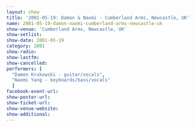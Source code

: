 ```yaml
---
layout: show
title: '2001-05-19: Damon & Naomi - Cumberland Arms, Newcastle, UK'
name: 2001-05-19-damon-naomi-cumberland-arms-newcastle-uk
show-venue: 'Cumberland Arms, Newcastle, UK'
show-setlist: 
show-date: 2001-05-19
category: 2001
show-radio: 
show-lastfm: 
show-cancelled: 
performers: [
  "Damon Krukowski - guitar/vocals",
  "Naomi Yang - keyboards/bass/vocals"
  ]
facebook-event-url: 
show-poster-url: 
show-ticket-url: 
show-venue-website: 
show-additional: 
---
```


